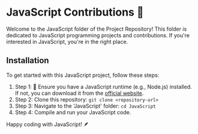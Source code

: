 # JavaScript Contributions 🚀

Welcome to the JavaScript folder of the Project Repository! This folder is dedicated to JavaScript programming projects and contributions. If you're interested in JavaScript, you're in the right place.



## Installation

To get started with this JavaScript project, follow these steps:

1. Step 1: 🚀 Ensure you have a JavaScript runtime (e.g., Node.js) installed. If not, you can download it from the [official website](https://nodejs.org/en/download).
2. Step 2: Clone this repository: `git clone <repository-url>`
3. Step 3: Navigate to the 'JavaScript' folder: `cd JavaScript`
4. Step 4: Compile and run your JavaScript code.


Happy coding with JavaScript! 🪶
